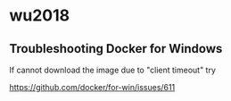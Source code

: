 # wu2018


## Troubleshooting Docker for Windows
If cannot download the image due to "client timeout" try

https://github.com/docker/for-win/issues/611